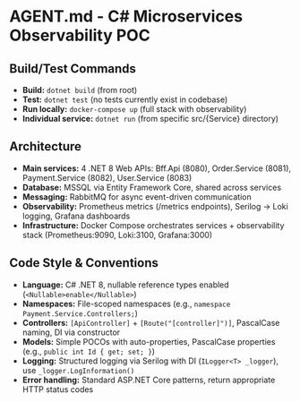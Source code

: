 # AGENT.md - C# Microservices Observability POC

## Build/Test Commands
- **Build:** `dotnet build` (from root)
- **Test:** `dotnet test` (no tests currently exist in codebase)
- **Run locally:** `docker-compose up` (full stack with observability)
- **Individual service:** `dotnet run` (from specific src/{Service} directory)

## Architecture
- **Main services:** 4 .NET 8 Web APIs: Bff.Api (8080), Order.Service (8081), Payment.Service (8082), User.Service (8083)  
- **Database:** MSSQL via Entity Framework Core, shared across services
- **Messaging:** RabbitMQ for async event-driven communication
- **Observability:** Prometheus metrics (/metrics endpoints), Serilog → Loki logging, Grafana dashboards
- **Infrastructure:** Docker Compose orchestrates services + observability stack (Prometheus:9090, Loki:3100, Grafana:3000)

## Code Style & Conventions
- **Language:** C# .NET 8, nullable reference types enabled (`<Nullable>enable</Nullable>`)
- **Namespaces:** File-scoped namespaces (e.g., `namespace Payment.Service.Controllers;`)
- **Controllers:** `[ApiController]` + `[Route("[controller]")]`, PascalCase naming, DI via constructor
- **Models:** Simple POCOs with auto-properties, PascalCase properties (e.g., `public int Id { get; set; }`)
- **Logging:** Structured logging via Serilog with DI (`ILogger<T> _logger`), use `_logger.LogInformation()`
- **Error handling:** Standard ASP.NET Core patterns, return appropriate HTTP status codes
